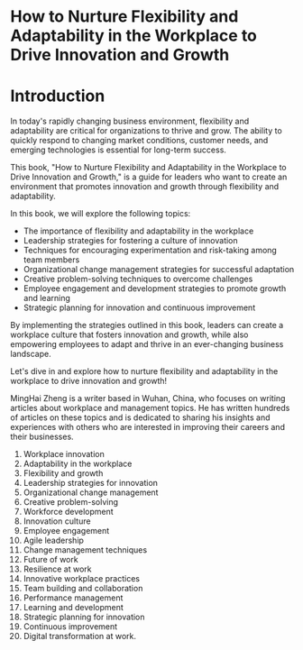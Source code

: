 # How to Nurture Flexibility and Adaptability in the Workplace to Drive Innovation and Growth

# Introduction

In today's rapidly changing business environment, flexibility and adaptability are critical for organizations to thrive and grow. The ability to quickly respond to changing market conditions, customer needs, and emerging technologies is essential for long-term success.

This book, "How to Nurture Flexibility and Adaptability in the Workplace to Drive Innovation and Growth," is a guide for leaders who want to create an environment that promotes innovation and growth through flexibility and adaptability.

In this book, we will explore the following topics:

* The importance of flexibility and adaptability in the workplace
* Leadership strategies for fostering a culture of innovation
* Techniques for encouraging experimentation and risk-taking among team members
* Organizational change management strategies for successful adaptation
* Creative problem-solving techniques to overcome challenges
* Employee engagement and development strategies to promote growth and learning
* Strategic planning for innovation and continuous improvement

By implementing the strategies outlined in this book, leaders can create a workplace culture that fosters innovation and growth, while also empowering employees to adapt and thrive in an ever-changing business landscape.

Let's dive in and explore how to nurture flexibility and adaptability in the workplace to drive innovation and growth!

MingHai Zheng is a writer based in Wuhan, China, who focuses on writing articles about workplace and management topics. He has written hundreds of articles on these topics and is dedicated to sharing his insights and experiences with others who are interested in improving their careers and their businesses.



1. Workplace innovation
2. Adaptability in the workplace
3. Flexibility and growth
4. Leadership strategies for innovation
5. Organizational change management
6. Creative problem-solving
7. Workforce development
8. Innovation culture
9. Employee engagement
10. Agile leadership
11. Change management techniques
12. Future of work
13. Resilience at work
14. Innovative workplace practices
15. Team building and collaboration
16. Performance management
17. Learning and development
18. Strategic planning for innovation
19. Continuous improvement
20. Digital transformation at work.

